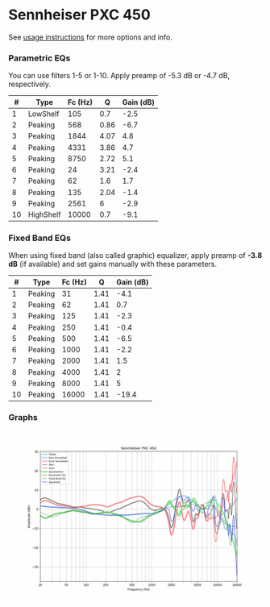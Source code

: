 # Sennheiser PXC 450
See [usage instructions](https://github.com/jaakkopasanen/AutoEq#usage) for more options and info.

### Parametric EQs
You can use filters 1-5 or 1-10. Apply preamp of -5.3 dB or -4.7 dB, respectively.

|   # | Type      |   Fc (Hz) |    Q |   Gain (dB) |
|-----|-----------|-----------|------|-------------|
|   1 | LowShelf  |       105 | 0.7  |        -2.5 |
|   2 | Peaking   |       568 | 0.86 |        -6.7 |
|   3 | Peaking   |      1844 | 4.07 |         4.8 |
|   4 | Peaking   |      4331 | 3.86 |         4.7 |
|   5 | Peaking   |      8750 | 2.72 |         5.1 |
|   6 | Peaking   |        24 | 3.21 |        -2.4 |
|   7 | Peaking   |        62 | 1.6  |         1.7 |
|   8 | Peaking   |       135 | 2.04 |        -1.4 |
|   9 | Peaking   |      2561 | 6    |        -2.9 |
|  10 | HighShelf |     10000 | 0.7  |        -9.1 |

### Fixed Band EQs
When using fixed band (also called graphic) equalizer, apply preamp of **-3.8 dB** (if available) and set gains manually with these parameters.

|   # | Type    |   Fc (Hz) |    Q |   Gain (dB) |
|-----|---------|-----------|------|-------------|
|   1 | Peaking |        31 | 1.41 |        -4.1 |
|   2 | Peaking |        62 | 1.41 |         0.7 |
|   3 | Peaking |       125 | 1.41 |        -2.3 |
|   4 | Peaking |       250 | 1.41 |        -0.4 |
|   5 | Peaking |       500 | 1.41 |        -6.5 |
|   6 | Peaking |      1000 | 1.41 |        -2.2 |
|   7 | Peaking |      2000 | 1.41 |         1.5 |
|   8 | Peaking |      4000 | 1.41 |         2   |
|   9 | Peaking |      8000 | 1.41 |         5   |
|  10 | Peaking |     16000 | 1.41 |       -19.4 |

### Graphs
![](./Sennheiser%20PXC%20450.png)
